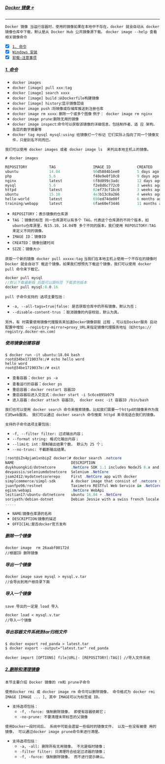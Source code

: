 ##### [Docker 镜像 :star:](#) <b id="top"></b>
----
`Docker 镜像 当运行容器时，使用的镜像如果在本地中不存在，docker 就会自动从 docker 镜像仓库中下载，默认是从 Docker Hub 公共镜像源下载。`
`docker image --help 查看相关镜像命令`

- [x] [`1. 命令`](#tar1) 
- [x] [`Windows 安装`](#tar2) 
- [x] [`卸载-注意事项`](#tar3) 

##### [1. 命令](#top) <b id="tar1"></b>
* `docker images`
* `docker [image] pull xxx:tag`
* `docker [image] search xxxx`
* `docker [image] build` :`从Dockerfile构建镜像`
* `docker [image] history`:`显示镜像层级`
* `docker image push` :`将映像或存储库推送到注册仓库`
* `docker image rm xxxx`: `删除一个或多个图像` `例子： docker image rm nginx`
* `docker image prune`:`删除无用的镜像`
* `docker image inspect`:`命令可以获取该镜像的详细信息，包括制作者、适 应 架构、各层的数字摘要等`
* `docker tag mysql mysql:using`: `给镜像打一个标记 它们实际上指向了同一个镜像文件，只是别名不同而巳。`

`我们可以使用 docker images 或者 docker image ls  来列出本地主机上的镜像。`
```c#
# docker images

REPOSITORY          TAG                 IMAGE ID            CREATED             SIZE
ubuntu              14.04               90d5884b1ee0        5 days ago          188 MB
php                 5.6                 f40e9e0f10c8        9 days ago          444.8 MB
nginx               latest              6f8d099c3adc        12 days ago         182.7 MB
mysql               5.6                 f2e8d6c772c0        3 weeks ago         324.6 MB
httpd               latest              02ef73cf1bc0        3 weeks ago         194.4 MB
ubuntu              15.10               4e3b13c8a266        4 weeks ago         136.3 MB
hello-world         latest              690ed74de00f        6 months ago        960 B
training/webapp     latest              6fae60ef3446        11 months ago       348.8 MB
```
* `REPOSITORY`：`表示镜像的仓库源`
* `TAG` ：`镜像的标签 同一仓库源可以有多个 TAG，代表这个仓库源的不同个版本，如ubuntu仓库源里，有15.10、14.04等
  多个不同的版本，我们使用 REPOSITORY:TAG 来定义不同的镜像。`
* `IMAGE ID`：`镜像ID`
* `CREATED`：`镜像创建时间`
* `SIZE`：`镜像大小`

`获取一个新的镜像 docker pull xxxxx:tag` `当我们在本地主机上使用一个不存在的镜像时 Docker 就会自动下
载这个镜像。如果我们想预先下载这个镜像，我们可以使用 docker pull 命令来下载它。`

```c#
docker pull mysql
//默认下载最新版 后面可以跟标签 下载其他版本
docker pull mysql:8.0.16
```

`pull 子命令支持的 选项主要包括：` 
* `-a, --all-tags=true|false: 是否获取仓库中的所有镜像，默认为否；` 
* `--disable-content-trus` ：`取消镜像的内容校验，默认为真。`

`另外，有 时需要使用镜像代理服务来加速Docker镜像获取 过程 ，可以在Docker服务 启动配置中增加 --regis七ry-mirror=proxy_URL来指定镜像代理服务地址（如https:// registry.docker-en.com)`

##### 使用镜像创建容器
```linux
$ docker run -it ubuntu:18.04 bash 
root@34be1719037e:/# echo hello word
hello word
root@34be1719037e:/# exit
```
* `查看容器`：`docker ps -a`
* `查看运行的容器`：`docker ps`
* `重启容器：docker restart 容器ID`
* `重启容器后进入交互式：docker start -i 5c6ce895b979`
* `进入容器：docker attach 容器ID,  docker exec -it 容器ID /bin/bash `

`我们也可以使用 docker search 命令来搜索镜像。比如我们需要一个httpd的镜像来作为我们的web服务。
我们可以通过 docker search 命令搜索 httpd 来寻找适合我们的镜像。`

`支持的子命令选项主要包括:`

* `-f, --filter filter: 过滤输出内容；` 
* `--format string: 格式化输出内容；` 
* `--limi七 int：限制输出结果个数， 默认为 25 个；`
* `--no-trunc: 不截断输出结果。`

```c#
[root@iZn4pjam1xnbipZ docker]# docker search .netcore
NAME                          DESCRIPTION                                     STARS  OFFICIAL  AUTOMATED
duykhuongkid/dotnetcore       .NetCore SDK 1.1 includes NodeJS 8.x and Yarn   1
devpassis/seleniumdotnetcore  Selenium .NetCore                               1
jsam2412/mydotnetcorerepo     First .NetCore app with docker                  1
simplcommerce/simpl-sdk       A docker image that consist of .netcore sdk,…   1                   [OK]
juanfpo96/restnet             Taximetro RESTful Web Service in .NetCore       0
egism/webapi                  .NetCore WebApi                                 0
leitian17/ubuntu-dotnetcore   ubuntu 16.04 + .NetCore                         0
soriyath/debian-dotnet        Debian Jessie with a swiss french locale, Po…   0                   [OK]
.....

```
* `NAME`:`镜像仓库源的名称`
* `DESCRIPTION`:`镜像的描述`
* `OFFICIAL`:`是否docker官方发布`

##### 删除一个镜像
```shell
docker image  rm 26aabf00172d
//根据ID 删除镜像
```

##### 导出一个镜像
```node
docker image save mysql > mysql.v.tar 
//会导出到用户根目录下面
```

##### 导入一个镜像
```node
save 导出的一定是 load 导入

docker load < mysql.v.tar 
//导入一个镜像
```

##### 导出容器文件系统到tar归档文件
```shell
$ docker export red_panda > latest.tar
$ docker export --output="latest.tar" red_panda
```

```shell
docker import [OPTIONS] file|URL|- [REPOSITORY[:TAG]] //导入文件系统
```

##### [2.删除和清理镜像 ](#top)
`本节主要介绍 Docker 镜像的 rm和 prune子命令`  

`使用docker rmi 或 docker image rm 命令可以删除镜像， 命令格式为 docker rmi IMAGE [IMAGE ... ], 其中 IMAGE可以为标签或 ID。 `
* `支持选项包括：` 
  * `-f, -force: 强制删除镜像， 即使有容器依赖它；` 
  * `-no-prune: 不要清理未带标签的父镜像`
  
`使用Docker一段时间后， 系统中可能会遗留一些临时的镜像文件， 以及一些没有被使 用的镜像， 可以通过docker image prune命令来进行清理。 `

* `支待选项包括：` 
  * `-a, -all: 删除所有无用镜像， 不光是临时镜像；` 
  * `-filter filter: 只清理符合给定过滤器的镜像；` 
  * `-f, -force: 强制删除镜像， 而不进行提示确认。`
